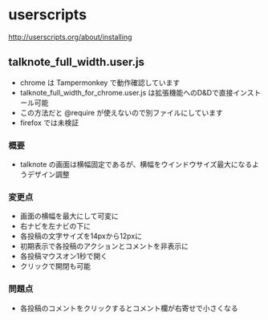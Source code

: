 userscripts
===========
http://userscripts.org/about/installing

## talknote_full_width.user.js

* chrome は Tampermonkey で動作確認しています
* talknote_full_width_for_chrome.user.js は拡張機能へのD&Dで直接インストール可能
 * この方法だと @require が使えないので別ファイルにしています
* firefox では未検証

### 概要
* talknote の画面は横幅固定であるが、横幅をウインドウサイズ最大になるようデザイン調整

### 変更点
* 画面の横幅を最大にして可変に
* 右ナビを左ナビの下に
* 各投稿の文字サイズを14pxから12pxに
* 初期表示で各投稿のアクションとコメントを非表示に
 * 各投稿マウスオン1秒で開く
 * クリックで開閉も可能

### 問題点
* 各投稿のコメントをクリックするとコメント欄が右寄せで小さくなる
 
